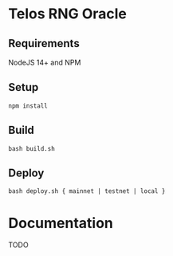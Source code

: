 # Telos RNG Oracle

## Requirements

NodeJS 14+ and NPM

## Setup

`npm install`

## Build

`bash build.sh`

## Deploy

`bash deploy.sh { mainnet | testnet | local }`

# Documentation

TODO

